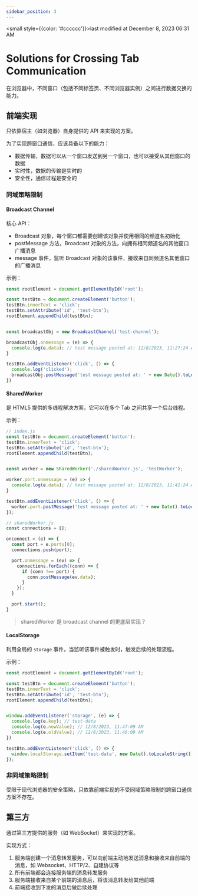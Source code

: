 ```yaml
---
sidebar_position: 3
---
```

    
<small style={{color: '#cccccc'}}>last modified at December 8, 2023 06:31 AM</small>
# Solutions for Crossing Tab Communication

在浏览器中，不同窗口（包括不同标签页、不同浏览器实例）之间进行数据交换的能力。

## 前端实现

只依靠宿主（如浏览器）自身提供的 API 来实现的方案。

为了实现跨窗口通信，应该具备以下的能力：

- 数据传输，数据可以从一个窗口发送到另一个窗口，也可以接受从其他窗口的数据
- 实时性，数据的传输是实时的
- 安全性，通信过程是安全的

### 同域策略限制

#### Broadcast Channel

核心 API：

- Broadcast 对象，每个窗口都需要创建该对象并使用相同的频道名初始化
- postMessage 方法，Broadcast 对象的方法，向拥有相同频道名的其他窗口广播消息
- message 事件，监听 Broadcast 对象的该事件，接收来自同频道名其他窗口的广播消息

示例：

```js
const rootElement = document.getElementById('root');

const testBtn = document.createElement('button');
testBtn.innerText = 'click';
testBtn.setAttribute('id', 'test-btn');
rootElement.appendChild(testBtn);


const broadcastObj = new BroadcastChannel('test-channel');

broadcastObj.onmessage = (e) => {
  console.log(e.data); // test message posted at: 12/8/2023, 11:27:24 AM
}

testBtn.addEventListener('click', () => {
  console.log('clicked');
  broadcastObj.postMessage('test message posted at: ' + new Date().toLocaleString())
})
```

#### SharedWorker

是 HTML5 提供的多线程解决方案，它可以在多个 Tab 之间共享一个后台线程。

示例：

```js
// index.js
const testBtn = document.createElement('button');
testBtn.innerText = 'click';
testBtn.setAttribute('id', 'test-btn');
rootElement.appendChild(testBtn);


const worker = new SharedWorker('./sharedWorker.js', 'testWorker');

worker.port.onmessage = (e) => {
  console.log(e.data); // test message posted at: 12/8/2023, 11:41:24 AM
}

testBtn.addEventListener('click', () => {
  worker.port.postMessage('test message posted at: ' + new Date().toLocaleString());
});

// sharedWorker.js
const connections = [];

onconnect = (e) => {
  const port = e.ports[0];
  connections.push(port);

  port.onmessage = (ev) => {
    connections.forEach((conn) => {
      if (conn !== port) {
        conn.postMessage(ev.data);
      }
    });
  }

  port.start();
}
```

> sharedWorker 是 broadcast channel 的更底层实现？

#### LocalStorage

利用全局的 `storage` 事件，当监听该事件被触发时，触发后续的处理流程。

示例：

```js
const rootElement = document.getElementById('root');

const testBtn = document.createElement('button');
testBtn.innerText = 'click';
testBtn.setAttribute('id', 'test-btn');
rootElement.appendChild(testBtn);


window.addEventListener('storage', (e) => {
  console.log(e.key); // test-data
  console.log(e.newValue); // 12/8/2023, 11:47:09 AM
  console.log(e.oldValue); // 12/8/2023, 11:46:09 AM
})

testBtn.addEventListener('click', () => {
  window.localStorage.setItem('test-data', new Date().toLocaleString());
});
```

### 非同域策略限制

受限于现代浏览器的安全策略，只依靠前端实现的不受同域策略限制的跨窗口通信方案不存在。

## 第三方

通过第三方提供的服务（如 WebSocket）来实现的方案。

实现方式：

1. 服务端创建一个消息转发服务，可以向前端主动地发送消息和接收来自前端的消息，如 Websocket、HTTP/2、自建协议等
2. 所有前端都会连接服务端的消息转发服务
3. 服务端接收来自某个前端的消息后，将该消息转发给其他前端
4. 前端接收到下发的消息后做后续处理
      